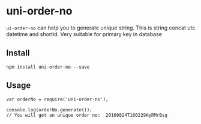 # uni-order-no

`ui-order-no` can help you to generate unique string. This is string concat utc datetime and shortid. Very suitable for primary key in database

## Install

```
npm install uni-order-no --save
```

## Usage

```
var orderNo = require('uni-order-no');

console.log(orderNo.generate());
// You will get an unique order no:  20160824T160229HyRMrBsq
```
